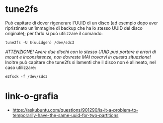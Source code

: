 # tune2fs
Può capitare di dover rigenerare l'UUID di un disco (ad esempio dopo aver ripristinato un'immagine di backup che ha lo stesso UUID del disco originale); per farlo
si può utilizzare il comando:
```
tune2fs -U $(uuidgen) /dev/sdc3
```
*ATTENZIONE! Avere due dischi con lo stesso UUID può portare a errori di mount e inconsistenze, non dovreste MAI trovarvi in questa situazione!*
Inoltre può capitare che tune2fs si lamenti che il disco non è allineato, nel caso utilizzare:
```
e2fsck -f /dev/sdc3
```
# link-o-grafia
- https://askubuntu.com/questions/901290/is-it-a-problem-to-temporarily-have-the-same-uuid-for-two-partitions
